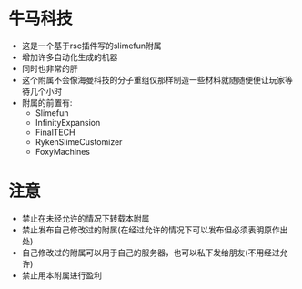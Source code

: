 # 牛马科技
- 这是一个基于rsc插件写的slimefun附属
- 增加许多自动化生成的机器
- 同时也非常的肝
- 这个附属不会像海曼科技的分子重组仪那样制造一些材料就随随便便让玩家等待几个小时
- 附属的前置有:
  - Slimefun
  - InfinityExpansion
  - FinalTECH
  - RykenSlimeCustomizer
  - FoxyMachines
# 注意
- 禁止在未经允许的情况下转载本附属
- 禁止发布自己修改过的附属(在经过允许的情况下可以发布但必须表明原作出处)
- 自己修改过的附属可以用于自己的服务器，也可以私下发给朋友(不用经过允许)
- 禁止用本附属进行盈利
